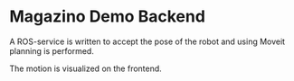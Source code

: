 # Magazino Demo Backend

A ROS-service is written to accept the pose of the robot and using Moveit planning is performed. 

The motion is visualized on the frontend.